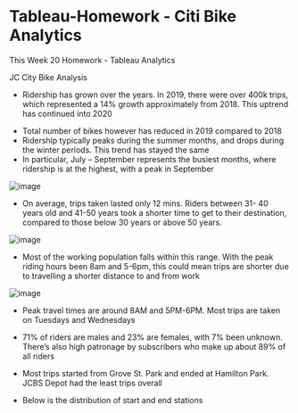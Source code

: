 # Tableau-Homework - Citi Bike Analytics
This Week 20 Homework - Tableau Analytics





JC City Bike Analysis
*	Ridership has grown over the years. In 2019, there were over 400k trips, which represented a 14% growth approximately from 2018. This uptrend has continued into 2020
-	Total number of bikes however has reduced in 2019 compared to 2018
-	Ridership typically peaks during the summer months, and drops during the winter periods. This trend has stayed the same
-	In particular, July – September represents the busiest months, where ridership is at the highest, with a peak in September

![image](https://user-images.githubusercontent.com/75806028/122619822-f4566680-d056-11eb-86e7-30c014c0fac3.png)

-	On average, trips taken lasted only 12 mins. Riders between 31- 40 years old and 41-50 years took a shorter time to get to their destination, compared to those below 30 years or above 50 years. 

 ![image](https://user-images.githubusercontent.com/75806028/122619933-45665a80-d057-11eb-9869-648a88e1cd7a.png)

-	Most of the working population falls within this range. With the peak riding hours been 8am and 5-6pm, this could mean trips are shorter due to travelling a shorter distance to and from work 

![image](https://user-images.githubusercontent.com/75806028/122620042-8a8a8c80-d057-11eb-97e6-7d41668bc734.png)
 
-	Peak travel times are around 8AM and 5PM-6PM. Most trips are taken on Tuesdays and Wednesdays
-	71% of riders are males and 23% are females, with 7% been unknown. There’s also high patronage by subscribers who make up about 89% of all riders

  








-	Most trips started from Grove St. Park and ended at Hamilton Park. JCBS Depot had the least trips overall
-	Below is the distribution of start and end stations
 


